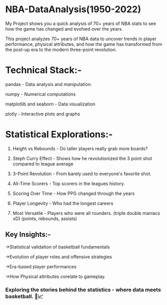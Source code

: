 # NBA-DataAnalysis(1950-2022)

My Project shows you a quick analysis of 70+ years of NBA stats to see how the game has changed and evolved over the years.

This project analyzes 70+ years of NBA data to uncover trends in player performance, physical attributes, and how the game has transformed from the post-up era to the modern three-point revolution.





# Technical Stack:-

pandas - Data analysis and manipulation.

numpy - Numerical computations

matplotlib and seaborn - Data visualization

plotly - Interactive plots and graphs




# Statistical Explorations:- 

1) Height vs Rebounds - Do taller players really grab more boards?

2) Steph Curry Effect - Shows how he revolutionized the 3 point shot compared to league average

3) 3-Point Revolution - From barely used to everyone's favorite shot.

4) All-Time Scorers - Top scorers in the leagues history.

5) Scoring Over Time - How PPG changed through the years

6) Player Longevity - Who had the longest careers

7) Most Versatile - Players who were all rounders. (triple double maniacs xD) (points, rebounds, assists)



## Key Insights:-

->Statistical validation of basketball fundamentals

->Evolution of player roles and offensive strategies

->Era-based player performances 

->How Physical attributes corelate to gameplay.


### Exploring the stories behind the statistics - where data meets basketball. 🏀📈
